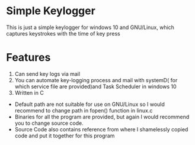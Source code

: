 # Simple Keylogger
This is just a simple keylogger for windows 10 and GNU/Linux, which captures keystrokes with the time of key press

# Features
1. Can send key logs via mail
2. You can automate key-logging process and mail with systemD( for which service file are provided)and Task Scheduler in windows 10
3. Written in C


- Default path are not suitable for use on GNU/Linux so I would recommend to change path in fopen() function in linux.c
- Binaries for all the program are provided, but again I would recommend you to change source code.
- Source Code also contains reference from where I shamelessly copied code and put it together for this program
